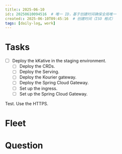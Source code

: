 ```yaml
---
title:: 2025-06-10
id:: 20250610094516  # 唯一 ID，基于创建时间确保全局唯一
created:: 2025-06-10T09:45:16  # 创建时间（ISO 格式）
tags: [daily-log, work]         
---
```

# Tasks

- [ ] Deploy the kKative in the staging environment.
	- [ ] Deploy the CRDs.
	- [ ] Deploy the Serving.
	- [ ] Deploy the Kourier gateway.
	- [ ] Deploy the Spring Cloud Gateway.
	- [ ] Set up the ingress.
	- [ ] Set up the Spring Cloud Gateway.

Test. Use the HTTPS.

# Fleet



# Question